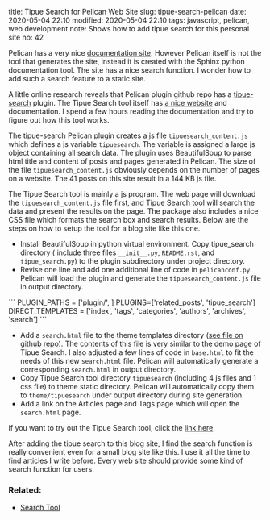 title: Tipue Search for Pelican Web Site
slug: tipue-search-pelican
date: 2020-05-04 22:10
modified: 2020-05-04 22:10
tags: javascript, pelican, web development
note: Shows how to add tipue search for this personal site
no: 42

Pelican has a very nice [documentation site](https://docs.getpelican.com/en/stable/). 
However Pelican itself is not the tool that 
generates the site, instead it is created with the Sphinx python documentation tool. 
The site has a nice search function. I wonder how to add such a search feature 
to a static site.

A little online research reveals that Pelican plugin github repo has a 
[tipue-search](https://github.com/getpelican/pelican-plugins/tree/master/tipue_search) 
plugin. The Tipue Search tool itself has [a nice website](https://tipue.com/search/) 
and documentation. I spend a few hours reading the documentation and try to figure out 
how this tool works. 

The tipue-search Pelican plugin creates a js file `tipuesearch_content.js` which 
defines a js variable `tipuesearch`. The variable is assigned a large js object 
containing all search data. The plugin uses BeautifulSoup to parse html 
title and content of posts and pages generated in Pelican.  The size of the file `tipuesearch_content.js` 
obviously depends on the number of pages on a website.  The 41 posts on this 
site result in a 144 KB js file.  

The Tipue Search tool is mainly a js program.  The web page will download the 
`tipuesearch_content.js` file first, and Tipue Search tool will search the data 
and present the results on the page. The package also includes a nice CSS 
file which formats the search box and search results. Below are the steps on 
how to setup the tool for a blog site like this one. 

- Install BeautifulSoup in python virtual environment. Copy tipue_search directory (
   include three files `__init__.py`, `README.rst`, and `tipue_search.py`)
   to the plugin subdirectory under project directory. 
- Revise one line and add one additional line of code in `pelicanconf.py`. Pelican
  will load the plugin and generate the `tipuesearch_content.js` file in output 
  directory. 

<div class="ml-5">
```
PLUGIN_PATHS = ['plugin/', ]
PLUGINS=['related_posts', 'tipue_search']
DIRECT_TEMPLATES = ['index', 'tags', 'categories', 
    'authors', 'archives', 'search']
```
</div>

- Add a `search.html` file to the theme templates directory 
([see file on github repo](https://github.com/georgexyz19/georgexyz.com/blob/master/bs4/templates/search.html)).
The contents
   of this file is very similar to the demo page of Tipue Search. I also adjusted 
   a few lines of code in `base.html` to fit the needs of this new `search.html` file. 
   Pelican will automatically generate a corresponding `search.html` in output directory. 
- Copy Tipue Search tool directory `tipuesearch` (including 4 js files and 1 css file) to theme static directory. Pelican will automatically copy them to `theme/tipuesearch` under output
directory during site generation. 
- Add a link on the Articles page and Tags page which will open the `search.html` page. 

If you want to try out the Tipue Search tool, click the [link here](/search.html). 

After adding the tipue search to this blog site, I find the search function is really 
convenient even for a small blog site like this. I use it all the time to find 
articles I write before. Every web site should provide some kind of search 
function for users. 
 
 

<div class="mt-5 border-top">
  <h3>Related:</h3>
  <ul>
    <li><a href="/search.html">Search Tool</a></li>
  </ul>
</div>




